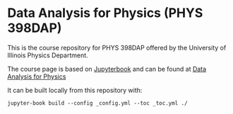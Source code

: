 # Data Analysis for Physics (PHYS 398DAP)

This is the course repository for PHYS 398DAP offered by the University of Illinois Physics Department.

The course page is based on [Jupyterbook](https://jupyterbook.org) and can be found at [Data Analysis for Physics](https://illinois-dap.github.io/DataAnalysisForPhysicists)

It can be built locally from this repository with:

`jupyter-book build --config _config.yml --toc _toc.yml ./`